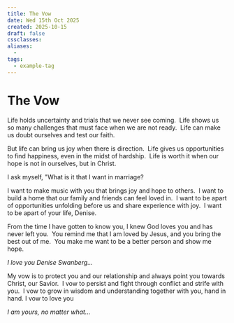```yaml
---
title: The Vow
date: Wed 15th Oct 2025
created: 2025-10-15
draft: false
cssclasses:
aliases: 
  - 
tags: 
  - example-tag
---
```

# The Vow
Life holds uncertainty and trials that we never see coming. 
Life shows us so many challenges that must face when we are not ready. 
Life can make us doubt ourselves and test our faith. 

But life can bring us joy when there is direction. 
Life gives us opportunities to find happiness, even in the midst of hardship. 
Life is worth it when our hope is not in ourselves, but in Christ. 

I ask myself, "What is it that I want in marriage?

I want to make music with you that brings joy and hope to others. 
I want to build a home that our family and friends can feel loved in.
 I want to be apart of opportunities unfolding before us and share experience with joy. 
I want to be apart of your life, Denise.

From the time I have gotten to know you, I knew God loves you and has never left you. 
You remind me that I am loved by Jesus, and you bring the best out of me. 
You make me want to be a better person and show me hope. 

*I love you Denise Swanberg...*

My vow is to protect you and our relationship and always point you towards Christ, our Savior. 
I vow to persist and fight through conflict and strife with you. 
I vow to grow in wisdom and understanding together with you, hand in hand.
I vow to love you 

*I am yours, no matter what...*
